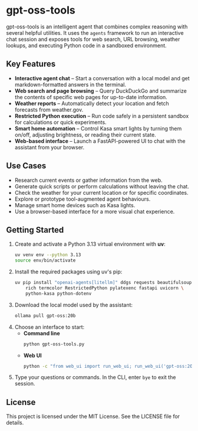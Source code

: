 # gpt-oss-tools

gpt-oss-tools is an intelligent agent that combines complex reasoning with several helpful utilities.  It uses the `agents` framework to run an interactive chat session and exposes tools for web search, URL browsing, weather lookups, and executing Python code in a sandboxed environment.

## Key Features

- **Interactive agent chat** &ndash; Start a conversation with a local model and get markdown-formatted answers in the terminal.
- **Web search and page browsing** &ndash; Query DuckDuckGo and summarize the contents of specific web pages for up-to-date information.
- **Weather reports** &ndash; Automatically detect your location and fetch forecasts from weather.gov.
- **Restricted Python execution** &ndash; Run code safely in a persistent sandbox for calculations or quick experiments.
- **Smart home automation** &ndash; Control Kasa smart lights by turning them on/off, adjusting brightness, or reading their current state.
- **Web-based interface** &ndash; Launch a FastAPI-powered UI to chat with the assistant from your browser.

## Use Cases

- Research current events or gather information from the web.
- Generate quick scripts or perform calculations without leaving the chat.
- Check the weather for your current location or for specific coordinates.
- Explore or prototype tool-augmented agent behaviours.
- Manage smart home devices such as Kasa lights.
- Use a browser-based interface for a more visual chat experience.

## Getting Started

1. Create and activate a Python 3.13 virtual environment with **uv**:
   ```bash
   uv venv env --python 3.13
   source env/bin/activate
   ```
2. Install the required packages using uv's pip:
   ```bash
   uv pip install "openai-agents[litellm]" ddgs requests beautifulsoup4 \
       rich termcolor RestrictedPython pylatexenc fastapi uvicorn \
       python-kasa python-dotenv
   ```
3. Download the local model used by the assistant:
   ```bash
   ollama pull gpt-oss:20b
   ```
4. Choose an interface to start:
   - **Command line**
     ```bash
     python gpt-oss-tools.py
     ```
   - **Web UI**
     ```bash
     python -c "from web_ui import run_web_ui; run_web_ui('gpt-oss:20b', '<api-key>')"
     ```
5. Type your questions or commands. In the CLI, enter `bye` to exit the session.

## License

This project is licensed under the MIT License.  See the LICENSE file for details.


